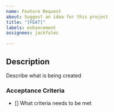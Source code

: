 ```yaml
---
name: Feature Request
about: Suggest an idea for this project
title: "[FEAT]"
labels: enhancement
assignees: jackfales

---
```


## Description
Describe what is being created

### Acceptance Criteria
- [] What criteria needs to be met
